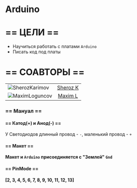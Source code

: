 # Arduino

# == ЦЕЛИ ==

* Научиться работать с платами `Arduino`
* Писать код под платы

# == СОАВТОРЫ ==
|                                        |                                     |
|------------------------------------------|:----------------------------------------:|
|![SherozKarimov](https://avatars0.githubusercontent.com/u/4226210?s=140)|[Sheroz K](https://github.com/SherozKarimov)|
|![MaximLoguncov](https://avatars2.githubusercontent.com/u/3838734?s=140)|[Maxim L](https://github.com/MaximLoguncov)|

### == Мануал ==

#### == Катод(+) и Анод(-) ==
У Светодиодов длинный провод - `-`, маленький провод - `+`
#### == Макет ==
**Макет и `Arduino` присоединяется с "Землей" `Gnd`**
#### == PinMode ==
**[2, 3, 4, 5, 6, 7, 8, 9, 10, 11, 12, 13]**

